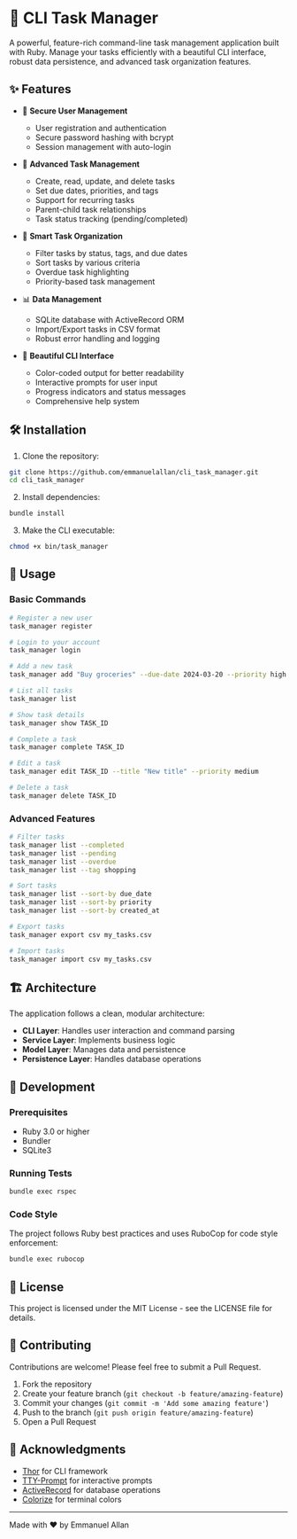 # 🚀 CLI Task Manager

A powerful, feature-rich command-line task management application built with Ruby. Manage your tasks efficiently with a beautiful CLI interface, robust data persistence, and advanced task organization features.

## ✨ Features

- 🔐 **Secure User Management**

  - User registration and authentication
  - Secure password hashing with bcrypt
  - Session management with auto-login

- 📝 **Advanced Task Management**

  - Create, read, update, and delete tasks
  - Set due dates, priorities, and tags
  - Support for recurring tasks
  - Parent-child task relationships
  - Task status tracking (pending/completed)

- 🎯 **Smart Task Organization**

  - Filter tasks by status, tags, and due dates
  - Sort tasks by various criteria
  - Overdue task highlighting
  - Priority-based task management

- 📊 **Data Management**

  - SQLite database with ActiveRecord ORM
  - Import/Export tasks in CSV format
  - Robust error handling and logging

- 🎨 **Beautiful CLI Interface**
  - Color-coded output for better readability
  - Interactive prompts for user input
  - Progress indicators and status messages
  - Comprehensive help system

## 🛠️ Installation

1. Clone the repository:

```bash
git clone https://github.com/emmanuelallan/cli_task_manager.git
cd cli_task_manager
```

2. Install dependencies:

```bash
bundle install
```

3. Make the CLI executable:

```bash
chmod +x bin/task_manager
```

## 🚀 Usage

### Basic Commands

```bash
# Register a new user
task_manager register

# Login to your account
task_manager login

# Add a new task
task_manager add "Buy groceries" --due-date 2024-03-20 --priority high --tags shopping,food

# List all tasks
task_manager list

# Show task details
task_manager show TASK_ID

# Complete a task
task_manager complete TASK_ID

# Edit a task
task_manager edit TASK_ID --title "New title" --priority medium

# Delete a task
task_manager delete TASK_ID
```

### Advanced Features

```bash
# Filter tasks
task_manager list --completed
task_manager list --pending
task_manager list --overdue
task_manager list --tag shopping

# Sort tasks
task_manager list --sort-by due_date
task_manager list --sort-by priority
task_manager list --sort-by created_at

# Export tasks
task_manager export csv my_tasks.csv

# Import tasks
task_manager import csv my_tasks.csv
```

## 🏗️ Architecture

The application follows a clean, modular architecture:

- **CLI Layer**: Handles user interaction and command parsing
- **Service Layer**: Implements business logic
- **Model Layer**: Manages data and persistence
- **Persistence Layer**: Handles database operations

## 🔧 Development

### Prerequisites

- Ruby 3.0 or higher
- Bundler
- SQLite3

### Running Tests

```bash
bundle exec rspec
```

### Code Style

The project follows Ruby best practices and uses RuboCop for code style enforcement:

```bash
bundle exec rubocop
```

## 📝 License

This project is licensed under the MIT License - see the LICENSE file for details.

## 🤝 Contributing

Contributions are welcome! Please feel free to submit a Pull Request.

1. Fork the repository
2. Create your feature branch (`git checkout -b feature/amazing-feature`)
3. Commit your changes (`git commit -m 'Add some amazing feature'`)
4. Push to the branch (`git push origin feature/amazing-feature`)
5. Open a Pull Request

## 🙏 Acknowledgments

- [Thor](https://github.com/rails/thor) for CLI framework
- [TTY-Prompt](https://github.com/piotrmurach/tty-prompt) for interactive prompts
- [ActiveRecord](https://github.com/rails/rails/tree/main/activerecord) for database operations
- [Colorize](https://github.com/fazibear/colorize) for terminal colors

---

Made with ❤️ by Emmanuel Allan
